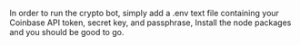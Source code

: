 In order to run the crypto bot, simply add a .env text file containing your Coinbase API token, secret key, and passphrase, 
Install the node packages and you should be good to go.